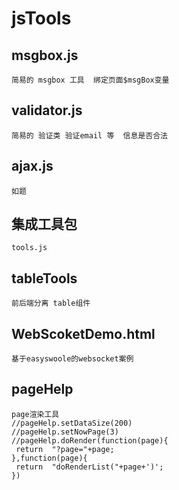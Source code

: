 # jsTools
## msgbox.js
``` 
简易的 msgbox 工具  绑定页面$msgBox变量
```
## validator.js
```
简易的 验证类 验证email 等  信息是否合法
```
## ajax.js  
``` 
如题 
```
## 集成工具包
```
tools.js
```
## tableTools
```
前后端分离 table组件
```
## WebScoketDemo.html
```
基于easyswoole的websocket案例
```
## pageHelp
```
page渲染工具
//pageHelp.setDataSize(200)
//pageHelp.setNowPage(3)
//pageHelp.doRender(function(page){
 return  "?page="+page;
},function(page){
 return  "doRenderList("+page+')';
})
```
